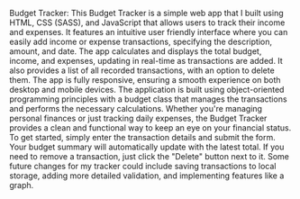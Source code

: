 Budget Tracker:
This Budget Tracker is a simple web app that I built using HTML, CSS (SASS), and JavaScript that allows users to track their income and expenses. It features an intuitive user friendly interface where you can easily add income or expense transactions, specifying the description, amount, and date. The app calculates and displays the total budget, income, and expenses, updating in real-time as transactions are added. It also provides a list of all recorded transactions, with an option to delete them. The app is fully responsive, ensuring a smooth experience on both desktop and mobile devices. The application is built using object-oriented programming principles with a budget class that manages the transactions and performs the necessary calculations. Whether you're managing personal finances or just tracking daily expenses, the Budget Tracker provides a clean and functional way to keep an eye on your financial status.
To get started, simply enter the transaction details and submit the form. Your budget summary will automatically update with the latest total. If you need to remove a transaction, just click the "Delete" button next to it. Some future changes for my tracker  could include saving transactions to local storage, adding more detailed validation, and implementing features like a graph.


